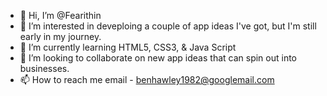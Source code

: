 - 👋 Hi, I’m @Fearithin
- 👀 I’m interested in deveploing a couple of app ideas I've got, but I'm still early in my journey.
- 🌱 I’m currently learning HTML5, CSS3, & Java Script
- 💞️ I’m looking to collaborate on new app ideas that can spin out into businesses.
- 📫 How to reach me email - benhawley1982@googlemail.com

<!---
Fearithin/Fearithin is a ✨ special ✨ repository because its `README.md` (this file) appears on your GitHub profile.
You can click the Preview link to take a look at your changes.
--->
